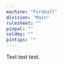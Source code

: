 ```yaml
---
machine: "Fireball"
division: "Main"
rulesheet: ""
pinpal: ""
soldmy: ""
pintips: ""
---
```


Test test test.